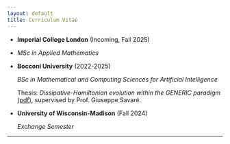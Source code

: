 ```yaml
---
layout: default
title: Curriculum Vitae
---
```


* **Imperial College London** (Incoming, Fall 2025)

*   *MSc in Applied Mathematics*

* **Bocconi University** (2022-2025)
  
  *BSc in Mathematical and Computing Sciences for Artificial Intelligence*
  
  Thesis: *Dissipative-Hamiltonian evolution within the GENERIC paradigm* [(pdf)](thesis.pdf), supervised by Prof. Giuseppe Savaré.

* **University of Wisconsin-Madison** (Fall 2024)
  
  *Exchange Semester*

---








